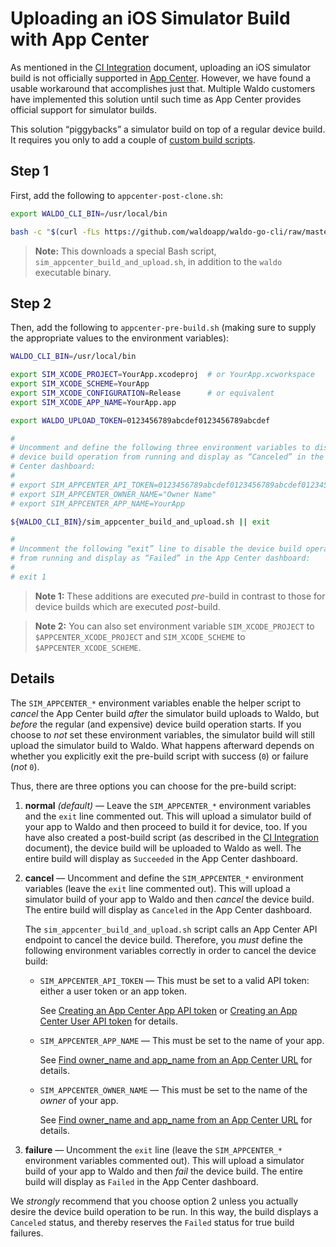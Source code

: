 # Uploading an iOS Simulator Build with App Center

As mentioned in the [CI Integration](CI_INTEGRATION.md) document, uploading an
iOS simulator build is not officially supported in [App Center]. However, we
have found a usable workaround that accomplishes just that. Multiple Waldo
customers have implemented this solution until such time as App Center provides
official support for simulator builds.

This solution “piggybacks” a simulator build on top of a regular device build.
It requires you only to add a couple of [custom build scripts][build_scripts].

## Step 1

First, add the following to `appcenter-post-clone.sh`:

```bash
export WALDO_CLI_BIN=/usr/local/bin

bash -c "$(curl -fLs https://github.com/waldoapp/waldo-go-cli/raw/master/install-waldo.sh)"
```

> **Note:** This downloads a special Bash script,
> `sim_appcenter_build_and_upload.sh`, in addition to the `waldo` executable
> binary.

## Step 2

Then, add the following to `appcenter-pre-build.sh` (making sure to supply the
appropriate values to the environment variables):

```bash
WALDO_CLI_BIN=/usr/local/bin

export SIM_XCODE_PROJECT=YourApp.xcodeproj  # or YourApp.xcworkspace
export SIM_XCODE_SCHEME=YourApp
export SIM_XCODE_CONFIGURATION=Release      # or equivalent
export SIM_XCODE_APP_NAME=YourApp.app

export WALDO_UPLOAD_TOKEN=0123456789abcdef0123456789abcdef

#
# Uncomment and define the following three environment variables to disable the
# device build operation from running and display as “Canceled” in the App
# Center dashboard:
#
# export SIM_APPCENTER_API_TOKEN=0123456789abcdef0123456789abcdef01234567
# export SIM_APPCENTER_OWNER_NAME="Owner Name"
# export SIM_APPCENTER_APP_NAME=YourApp

${WALDO_CLI_BIN}/sim_appcenter_build_and_upload.sh || exit

#
# Uncomment the following “exit” line to disable the device build operation
# from running and display as “Failed” in the App Center dashboard:
#
# exit 1
```

> **Note 1:** These additions are executed _pre_-build in contrast to those for
> device builds which are executed _post_-build.

> **Note 2:** You can also set environment variable `SIM_XCODE_PROJECT` to
> `$APPCENTER_XCODE_PROJECT` and `SIM_XCODE_SCHEME` to
> `$APPCENTER_XCODE_SCHEME`.

## Details

The `SIM_APPCENTER_*` environment variables enable the helper script to
_cancel_ the App Center build _after_ the simulator build uploads to Waldo, but
_before_ the regular (and expensive) device build operation starts. If you
choose to _not_ set these environment variables, the simulator build will still
upload the simulator build to Waldo. What happens afterward depends on whether
you explicitly exit the pre-build script with success (`0`) or failure (_not_
`0`).

Thus, there are three options you can choose for the pre-build script:

1. **normal** _(default)_ — Leave the `SIM_APPCENTER_*` environment variables
   and the `exit` line commented out. This will upload a simulator build of
   your app to Waldo and then proceed to build it for device, too. If you have
   also created a post-build script (as described in the [CI
   Integration](CI_INTEGRATION.md) document), the device build will be uploaded
   to Waldo as well. The entire build will display as `Succeeded` in the App
   Center dashboard.

2. **cancel** — Uncomment and define the `SIM_APPCENTER_*` environment
   variables (leave the `exit` line commented out). This will upload a
   simulator build of your app to Waldo and then _cancel_ the device build. The
   entire build will display as `Canceled` in the App Center dashboard.

   The `sim_appcenter_build_and_upload.sh` script calls an App Center API
   endpoint to cancel the device build. Therefore, you _must_ define the
   following environment variables correctly in order to cancel the device
   build:

   - `SIM_APPCENTER_API_TOKEN` — This must be set to a valid API token: either
     a user token or an app token.

     See [Creating an App Center App API token][app_api_token] or [Creating an
     App Center User API token][user_api_token] for details.

   - `SIM_APPCENTER_APP_NAME` — This must be set to the name of your app.

     See [Find owner_name and app_name from an App Center URL][owner_app_names]
     for details.

   - `SIM_APPCENTER_OWNER_NAME` — This must be set to the name of the _owner_
     of your app.

     See [Find owner_name and app_name from an App Center URL][owner_app_names]
     for details.

3. **failure** — Uncomment the `exit` line (leave the `SIM_APPCENTER_*`
   environment variables commented out). This will upload a simulator build of
   your app to Waldo and then _fail_ the device build. The
   entire build will display as `Failed` in the App Center dashboard.

We _strongly_ recommend that you choose option 2 unless you actually desire the
device build operation to be run. In this way, the build displays a `Canceled`
status, and thereby reserves the `Failed` status for true build failures.

[App Center]:   https://appcenter.ms

[app_api_token]:    https://docs.microsoft.com/en-us/appcenter/api-docs/#creating-an-app-center-app-api-token
[build_scripts]:    https://docs.microsoft.com/en-us/appcenter/build/custom/scripts/
[owner_app_names]:  https://docs.microsoft.com/en-us/appcenter/api-docs/#find-owner_name-and-app_name-from-an-app-center-url
[user_api_token]:   https://docs.microsoft.com/en-us/appcenter/api-docs/#creating-an-app-center-user-api-token
